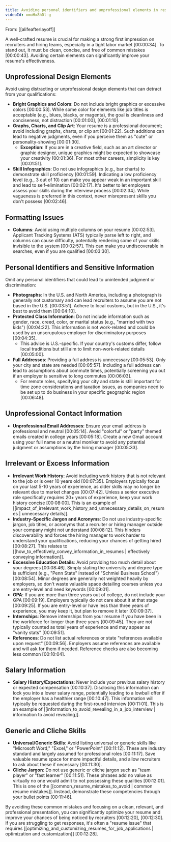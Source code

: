 ```yaml
---
title: Avoiding personal identifiers and unprofessional elements in resumes
videoId: omoHx8hDl-g
---
```


From: [[alifeafterlayoff]] <br/> 

A well-crafted resume is crucial for making a strong first impression on recruiters and hiring teams, especially in a tight labor market <a class="yt-timestamp" data-t="00:00:34">[00:00:34]</a>. To stand out, it must be clean, concise, and free of common mistakes <a class="yt-timestamp" data-t="00:00:43">[00:00:43]</a>. Avoiding certain elements can significantly improve your resume's effectiveness.

## Unprofessional Design Elements

Avoid using distracting or unprofessional design elements that can detract from your qualifications:

*   **Bright Graphics and Colors**: Do not include bright graphics or excessive colors <a class="yt-timestamp" data-t="00:00:53">[00:00:53]</a>. While some color for elements like job titles is acceptable (e.g., blues, blacks, or magenta), the goal is cleanliness and conciseness, not distraction <a class="yt-timestamp" data-t="00:01:00">[00:01:00]</a>, <a class="yt-timestamp" data-t="00:01:10">[00:01:10]</a>.
*   **Graphs, Charts, and Clip Art**: Your resume is a professional document; avoid including graphs, charts, or clip art <a class="yt-timestamp" data-t="00:01:22">[00:01:22]</a>. Such additions can lead to negative judgments, even if you perceive them as "cute" or personality-showing <a class="yt-timestamp" data-t="00:01:30">[00:01:30]</a>.
    *   **Exception**: If you are in a creative field, such as an art director or graphic designer, unique graphics might be expected to showcase your creativity <a class="yt-timestamp" data-t="00:01:36">[00:01:36]</a>. For most other careers, simplicity is key <a class="yt-timestamp" data-t="00:01:51">[00:01:51]</a>.
*   **Skill Infographics**: Do not use infographics (e.g., bar charts) to demonstrate skill proficiency <a class="yt-timestamp" data-t="00:01:59">[00:01:59]</a>. Indicating a low proficiency level (e.g., 3 out of 10) can make you appear weak in an important skill and lead to self-elimination <a class="yt-timestamp" data-t="00:02:17">[00:02:17]</a>. It's better to let employers assess your skills during the interview process <a class="yt-timestamp" data-t="00:02:34">[00:02:34]</a>. While vagueness is preferred in this context, never misrepresent skills you don't possess <a class="yt-timestamp" data-t="00:02:46">[00:02:46]</a>.

## Formatting Issues

*   **Columns**: Avoid using multiple columns on your resume <a class="yt-timestamp" data-t="00:02:53">[00:02:53]</a>. Applicant Tracking Systems (ATS) typically parse left to right, and columns can cause difficulty, potentially rendering some of your skills invisible to the system <a class="yt-timestamp" data-t="00:02:57">[00:02:57]</a>. This can make you undiscoverable in searches, even if you are qualified <a class="yt-timestamp" data-t="00:03:30">[00:03:30]</a>.

## Personal Identifiers and Sensitive Information

Omit any personal identifiers that could lead to unintended judgment or discrimination:

*   **Photographs**: In the U.S. and North America, including a photograph is generally not customary and can lead recruiters to assume you are not based in the U.S. <a class="yt-timestamp" data-t="00:03:51">[00:03:51]</a>. Adhere to local customs, but in the U.S., it's best to avoid them <a class="yt-timestamp" data-t="00:04:10">[00:04:10]</a>.
*   **Protected Class Information**: Do not include information such as gender, race, creed, color, or marital status (e.g., "married with two kids") <a class="yt-timestamp" data-t="00:04:22">[00:04:22]</a>. This information is not work-related and could be used by an unscrupulous employer for discriminatory purposes <a class="yt-timestamp" data-t="00:04:35">[00:04:35]</a>.
    *   This advice is U.S.-specific. If your country's customs differ, follow local traditions but still aim to limit non-work-related details <a class="yt-timestamp" data-t="00:05:00">[00:05:00]</a>.
*   **Full Addresses**: Providing a full address is unnecessary <a class="yt-timestamp" data-t="00:05:53">[00:05:53]</a>. Only your city and state are needed <a class="yt-timestamp" data-t="00:05:57">[00:05:57]</a>. Including a full address can lead to assumptions about commute times, potentially screening you out if an employer is sensitive to long commutes <a class="yt-timestamp" data-t="00:06:03">[00:06:03]</a>.
    *   For remote roles, specifying your city and state is still important for time zone considerations and taxation issues, as companies need to be set up to do business in your specific geographic region <a class="yt-timestamp" data-t="00:06:48">[00:06:48]</a>.

## Unprofessional Contact Information

*   **Unprofessional Email Addresses**: Ensure your email address is professional and neutral <a class="yt-timestamp" data-t="00:05:14">[00:05:14]</a>. Avoid "colorful" or "party" themed emails created in college years <a class="yt-timestamp" data-t="00:05:18">[00:05:18]</a>. Create a new Gmail account using your full name or a neutral moniker to avoid any potential judgment or assumptions by the hiring manager <a class="yt-timestamp" data-t="00:05:33">[00:05:33]</a>.

## Irrelevant or Excess Information

*   **Irrelevant Work History**: Avoid including work history that is not relevant to the job or is over 10 years old <a class="yt-timestamp" data-t="00:07:35">[00:07:35]</a>. Employers typically focus on your last 5-10 years of experience, as older skills may no longer be relevant due to market changes <a class="yt-timestamp" data-t="00:07:42">[00:07:42]</a>. Unless a senior executive role specifically requires 20+ years of experience, keep your work history concise <a class="yt-timestamp" data-t="00:08:00">[00:08:00]</a>. This is an example of [[impact_of_irrelevant_work_history_and_unnecessary_details_on_resumes | unnecessary details]].
*   **Industry-Specific Jargon and Acronyms**: Do not use industry-specific jargon, job titles, or acronyms that a recruiter or hiring manager outside your company might not understand <a class="yt-timestamp" data-t="00:08:12">[00:08:12]</a>. This hinders discoverability and forces the hiring manager to work harder to understand your qualifications, reducing your chances of getting hired <a class="yt-timestamp" data-t="00:08:27">[00:08:27]</a>. This relates to [[how_to_effectively_convey_information_in_resumes | effectively conveying information]].
*   **Excessive Education Details**: Avoid providing too much detail about your degrees <a class="yt-timestamp" data-t="00:08:46">[00:08:46]</a>. Simply stating the university and degree type is sufficient (e.g., "Penn State" instead of "Schmiel Business School") <a class="yt-timestamp" data-t="00:08:54">[00:08:54]</a>. Minor degrees are generally not weighted heavily by employers, so don't waste valuable space detailing courses unless you are entry-level and need keywords <a class="yt-timestamp" data-t="00:09:01">[00:09:01]</a>.
*   **GPA**: If you are more than three years out of college, do not include your GPA <a class="yt-timestamp" data-t="00:09:19">[00:09:19]</a>. Employers typically do not care about it at that stage <a class="yt-timestamp" data-t="00:09:25">[00:09:25]</a>. If you are entry-level or have less than three years of experience, you may keep it, but plan to remove it later <a class="yt-timestamp" data-t="00:09:37">[00:09:37]</a>.
*   **Internships**: Remove internships from your resume if you have been in the workforce for longer than three years <a class="yt-timestamp" data-t="00:09:45">[00:09:45]</a>. They are not typically counted as total years of experience and may appear as "vanity stats" <a class="yt-timestamp" data-t="00:09:51">[00:09:51]</a>.
*   **References**: Do not list actual references or state "references available upon request" <a class="yt-timestamp" data-t="00:09:56">[00:09:56]</a>. Employers assume references are available and will ask for them if needed. Reference checks are also becoming less common <a class="yt-timestamp" data-t="00:10:04">[00:10:04]</a>.

## Salary Information

*   **Salary History/Expectations**: Never include your previous salary history or expected compensation <a class="yt-timestamp" data-t="00:10:37">[00:10:37]</a>. Disclosing this information can lock you into a lower salary range, potentially leading to a lowball offer if the employer has a healthier range <a class="yt-timestamp" data-t="00:10:47">[00:10:47]</a>. This information will typically be requested during the first-round interview <a class="yt-timestamp" data-t="00:11:01">[00:11:01]</a>. This is an example of [[information_to_avoid_revealing_in_a_job_interview | information to avoid revealing]].

## Generic and Cliche Skills

*   **Universal/Generic Skills**: Avoid listing universal or generic skills like "Microsoft Word," "Excel," or "PowerPoint" <a class="yt-timestamp" data-t="00:11:12">[00:11:12]</a>. These are industry standard and largely assumed for professional roles <a class="yt-timestamp" data-t="00:11:17">[00:11:17]</a>. Save valuable resume space for more impactful details, and allow recruiters to ask about these if necessary <a class="yt-timestamp" data-t="00:11:30">[00:11:30]</a>.
*   **Cliche Jargon**: Do not use generic or cliche jargon such as "team player" or "fast learner" <a class="yt-timestamp" data-t="00:11:51">[00:11:51]</a>. These phrases add no value as virtually no one would admit to not possessing these qualities <a class="yt-timestamp" data-t="00:12:01">[00:12:01]</a>. This is one of the [[common_resume_mistakes_to_avoid | common resume mistakes]]. Instead, demonstrate these competencies through your bullet points <a class="yt-timestamp" data-t="00:11:46">[00:11:46]</a>.

By avoiding these common mistakes and focusing on a clean, relevant, and professional presentation, you can significantly optimize your resume and improve your chances of being noticed by recruiters <a class="yt-timestamp" data-t="00:12:20">[00:12:20]</a>, <a class="yt-timestamp" data-t="00:12:30">[00:12:30]</a>. If you are struggling to get responses, it's often a "resume issue" that requires [[optimizing_and_customizing_resumes_for_job_applications | optimization and customization]] <a class="yt-timestamp" data-t="00:12:28">[00:12:28]</a>.